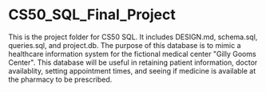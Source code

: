 # CS50_SQL_Final_Project
This is the project folder for CS50 SQL. It includes DESIGN.md, schema.sql, queries.sql, and project.db. The purpose of this database is to mimic a healthcare information system for the fictional medical center "Gilly Gooms Center". This database will be useful in retaining patient information, doctor availablity, setting appointment times, and seeing if medicine is available at the pharmacy to be prescribed.
